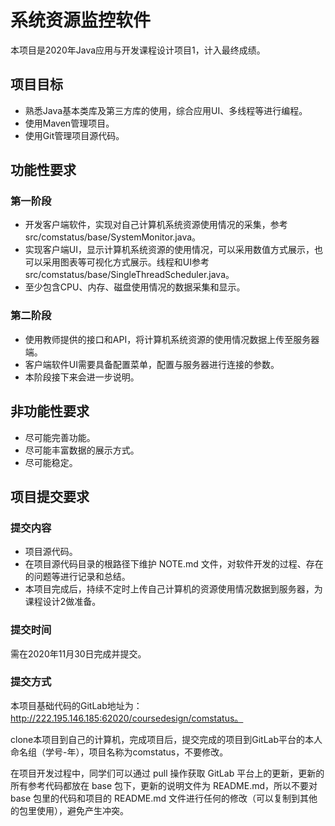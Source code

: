 # 系统资源监控软件

本项目是2020年Java应用与开发课程设计项目1，计入最终成绩。

## 项目目标

- 熟悉Java基本类库及第三方库的使用，综合应用UI、多线程等进行编程。
- 使用Maven管理项目。
- 使用Git管理项目源代码。

## 功能性要求

### 第一阶段

- 开发客户端软件，实现对自己计算机系统资源使用情况的采集，参考 src/comstatus/base/SystemMonitor.java。
- 实现客户端UI，显示计算机系统资源的使用情况，可以采用数值方式展示，也可以采用图表等可视化方式展示。线程和UI参考 src/comstatus/base/SingleThreadScheduler.java。
- 至少包含CPU、内存、磁盘使用情况的数据采集和显示。

### 第二阶段

- 使用教师提供的接口和API，将计算机系统资源的使用情况数据上传至服务器端。
- 客户端软件UI需要具备配置菜单，配置与服务器进行连接的参数。
- 本阶段接下来会进一步说明。

## 非功能性要求

- 尽可能完善功能。
- 尽可能丰富数据的展示方式。
- 尽可能稳定。

## 项目提交要求

### 提交内容

- 项目源代码。
- 在项目源代码目录的根路径下维护 NOTE.md 文件，对软件开发的过程、存在的问题等进行记录和总结。
- 本项目完成后，持续不定时上传自己计算机的资源使用情况数据到服务器，为课程设计2做准备。

### 提交时间

需在2020年11月30日完成并提交。

### 提交方式

本项目基础代码的GitLab地址为：http://222.195.146.185:62020/coursedesign/comstatus。

clone本项目到自己的计算机，完成项目后，提交完成的项目到GitLab平台的本人命名组（学号-年），项目名称为comstatus，不要修改。

在项目开发过程中，同学们可以通过 pull 操作获取 GitLab 平台上的更新，更新的所有参考代码都放在 base 包下，更新的说明文件为 README.md，所以不要对 base 包里的代码和项目的 README.md 文件进行任何的修改（可以复制到其他的包里使用），避免产生冲突。

